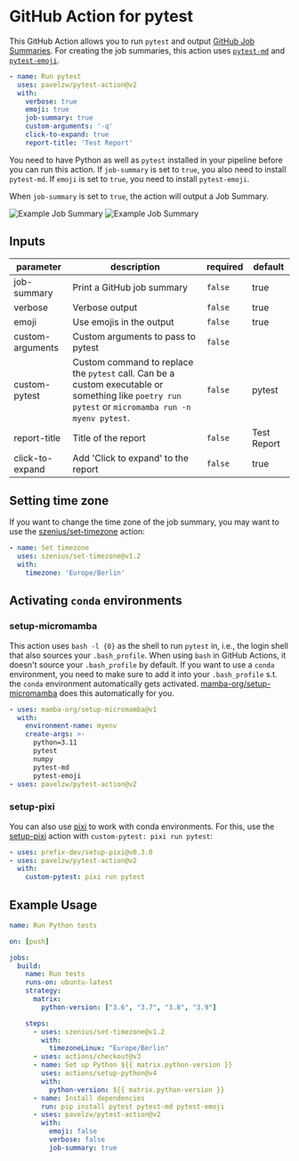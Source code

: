 # GitHub Action for pytest

This GitHub Action allows you to run `pytest` and output [GitHub Job Summaries](https://github.blog/2022-05-09-supercharging-github-actions-with-job-summaries/). For creating the job summaries, this action uses [`pytest-md`](https://github.com/hackebrot/pytest-md) and [`pytest-emoji`](https://github.com/hackebrot/pytest-emoji).

```yml
- name: Run pytest
  uses: pavelzw/pytest-action@v2
  with:
    verbose: true
    emoji: true
    job-summary: true
    custom-arguments: '-q'
    click-to-expand: true
    report-title: 'Test Report'
```

You need to have Python as well as `pytest` installed in your pipeline before you can run this action. If `job-summary` is set to `true`, you also need to install `pytest-md`. If `emoji` is set to `true`, you need to install `pytest-emoji`.

When `job-summary` is set to `true`, the action will output a Job Summary.

![Example Job Summary](./.github/assets/summary-example-light.png#gh-light-mode-only)
![Example Job Summary](./.github/assets/summary-example-dark.png#gh-dark-mode-only)

<!-- action-docs-inputs -->
## Inputs

| parameter | description | required | default |
| --- | --- | --- | --- |
| job-summary | Print a GitHub job summary | `false` | true |
| verbose | Verbose output | `false` | true |
| emoji | Use emojis in the output | `false` | true |
| custom-arguments | Custom arguments to pass to pytest | `false` |  |
| custom-pytest | Custom command to replace the `pytest` call. Can be a custom executable or something like `poetry run pytest` or `micromamba run -n myenv pytest`. | `false` | pytest |
| report-title | Title of the report | `false` | Test Report |
| click-to-expand | Add 'Click to expand' to the report | `false` | true |
<!-- action-docs-inputs -->

## Setting time zone

If you want to change the time zone of the job summary, you may want to use the [szenius/set-timezone](https://github.com/marketplace/actions/set-timezone) action:
```yml
- name: Set timezone
  uses: szenius/set-timezone@v1.2
  with:
    timezone: 'Europe/Berlin'
```

## Activating `conda` environments

### setup-micromamba

This action uses `bash -l {0}` as the shell to run `pytest` in,
i.e., the login shell that also sources your `.bash_profile`.
When using `bash` in GitHub Actions, it doesn't source your `.bash_profile` by default.
If you want to use a `conda` environment, you need to make sure to add it into your `.bash_profile` s.t.
the `conda` environment automatically gets activated.
[mamba-org/setup-micromamba](https://github.com/mamba-org/setup-micromamba)
does this automatically for you.

```yml
- uses: mamba-org/setup-micromamba@v1
  with:
    environment-name: myenv
    create-args: >-
      python=3.11
      pytest
      numpy
      pytest-md
      pytest-emoji
- uses: pavelzw/pytest-action@v2
```

### setup-pixi

You can also use [pixi](https://github.com/prefix-dev/pixi) to work with conda environments.
For this, use the [setup-pixi](https://github.com/prefix-dev/setup-pixi) action with `custom-pytest: pixi run pytest`:

```yml
- uses: prefix-dev/setup-pixi@v0.3.0
- uses: pavelzw/pytest-action@v2
  with:
    custom-pytest: pixi run pytest
```

## Example Usage

```yml
name: Run Python tests

on: [push]

jobs:
  build:
    name: Run tests
    runs-on: ubuntu-latest
    strategy:
      matrix:
        python-version: ["3.6", "3.7", "3.8", "3.9"]

    steps:
      - uses: szenius/set-timezone@v1.2
        with:
          timezoneLinux: "Europe/Berlin"
      - uses: actions/checkout@v3
      - name: Set up Python ${{ matrix.python-version }}
        uses: actions/setup-python@v4
        with:
          python-version: ${{ matrix.python-version }}
      - name: Install dependencies
        run: pip install pytest pytest-md pytest-emoji
      - uses: pavelzw/pytest-action@v2
        with:
          emoji: false
          verbose: false
          job-summary: true
```
